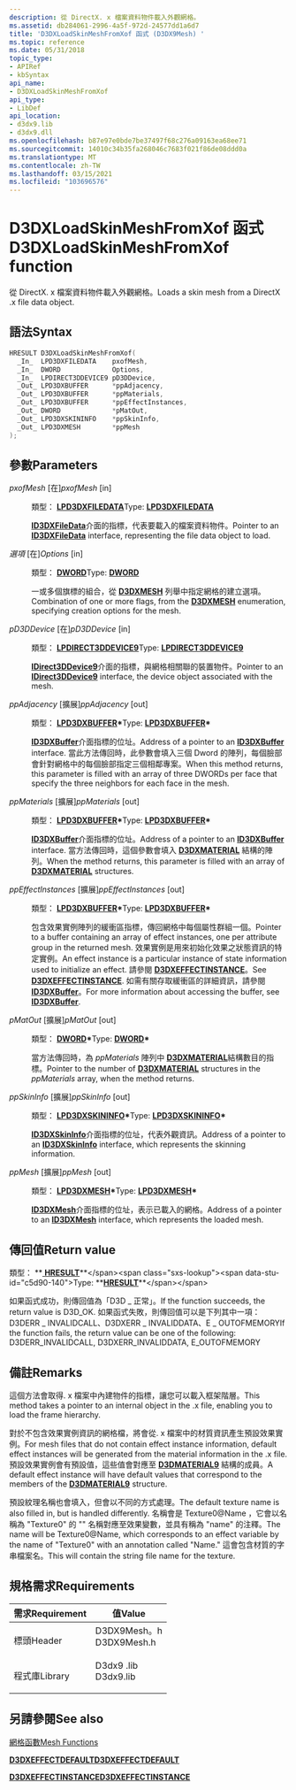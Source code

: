```yaml
---
description: 從 DirectX. x 檔案資料物件載入外觀網格。
ms.assetid: db284061-2996-4a5f-972d-24577dd1a6d7
title: 'D3DXLoadSkinMeshFromXof 函式 (D3DX9Mesh) '
ms.topic: reference
ms.date: 05/31/2018
topic_type:
- APIRef
- kbSyntax
api_name:
- D3DXLoadSkinMeshFromXof
api_type:
- LibDef
api_location:
- d3dx9.lib
- d3dx9.dll
ms.openlocfilehash: b87e97e0bde7be37497f68c276a09163ea68ee71
ms.sourcegitcommit: 14010c34b35fa268046c7683f021f86de08ddd0a
ms.translationtype: MT
ms.contentlocale: zh-TW
ms.lasthandoff: 03/15/2021
ms.locfileid: "103696576"
---
```

# <a name="d3dxloadskinmeshfromxof-function"></a><span data-ttu-id="c5d90-103">D3DXLoadSkinMeshFromXof 函式</span><span class="sxs-lookup"><span data-stu-id="c5d90-103">D3DXLoadSkinMeshFromXof function</span></span>

<span data-ttu-id="c5d90-104">從 DirectX. x 檔案資料物件載入外觀網格。</span><span class="sxs-lookup"><span data-stu-id="c5d90-104">Loads a skin mesh from a DirectX .x file data object.</span></span>

## <a name="syntax"></a><span data-ttu-id="c5d90-105">語法</span><span class="sxs-lookup"><span data-stu-id="c5d90-105">Syntax</span></span>


```C++
HRESULT D3DXLoadSkinMeshFromXof(
  _In_  LPD3DXFILEDATA    pxofMesh,
  _In_  DWORD             Options,
  _In_  LPDIRECT3DDEVICE9 pD3DDevice,
  _Out_ LPD3DXBUFFER      *ppAdjacency,
  _Out_ LPD3DXBUFFER      *ppMaterials,
  _Out_ LPD3DXBUFFER      *ppEffectInstances,
  _Out_ DWORD             *pMatOut,
  _Out_ LPD3DXSKININFO    *ppSkinInfo,
  _Out_ LPD3DXMESH        *ppMesh
);
```



## <a name="parameters"></a><span data-ttu-id="c5d90-106">參數</span><span class="sxs-lookup"><span data-stu-id="c5d90-106">Parameters</span></span>

<dl> <dt>

<span data-ttu-id="c5d90-107">*pxofMesh* \[在\]</span><span class="sxs-lookup"><span data-stu-id="c5d90-107">*pxofMesh* \[in\]</span></span>
</dt> <dd>

<span data-ttu-id="c5d90-108">類型： **[ **LPD3DXFILEDATA**](id3dxfiledata.md)**</span><span class="sxs-lookup"><span data-stu-id="c5d90-108">Type: **[**LPD3DXFILEDATA**](id3dxfiledata.md)**</span></span>

<span data-ttu-id="c5d90-109">[**ID3DXFileData**](id3dxfiledata.md)介面的指標，代表要載入的檔案資料物件。</span><span class="sxs-lookup"><span data-stu-id="c5d90-109">Pointer to an [**ID3DXFileData**](id3dxfiledata.md) interface, representing the file data object to load.</span></span>

</dd> <dt>

<span data-ttu-id="c5d90-110">*選項* \[在\]</span><span class="sxs-lookup"><span data-stu-id="c5d90-110">*Options* \[in\]</span></span>
</dt> <dd>

<span data-ttu-id="c5d90-111">類型： **[ **DWORD**](../winprog/windows-data-types.md)**</span><span class="sxs-lookup"><span data-stu-id="c5d90-111">Type: **[**DWORD**](../winprog/windows-data-types.md)**</span></span>

<span data-ttu-id="c5d90-112">一或多個旗標的組合，從 [**D3DXMESH**](./d3dxmesh.md) 列舉中指定網格的建立選項。</span><span class="sxs-lookup"><span data-stu-id="c5d90-112">Combination of one or more flags, from the [**D3DXMESH**](./d3dxmesh.md) enumeration, specifying creation options for the mesh.</span></span>

</dd> <dt>

<span data-ttu-id="c5d90-113">*pD3DDevice* \[在\]</span><span class="sxs-lookup"><span data-stu-id="c5d90-113">*pD3DDevice* \[in\]</span></span>
</dt> <dd>

<span data-ttu-id="c5d90-114">類型： **[ **LPDIRECT3DDEVICE9**](/windows/win32/api/d3d9helper/nn-d3d9helper-idirect3ddevice9)**</span><span class="sxs-lookup"><span data-stu-id="c5d90-114">Type: **[**LPDIRECT3DDEVICE9**](/windows/win32/api/d3d9helper/nn-d3d9helper-idirect3ddevice9)**</span></span>

<span data-ttu-id="c5d90-115">[**IDirect3DDevice9**](/windows/win32/api/d3d9helper/nn-d3d9helper-idirect3ddevice9)介面的指標，與網格相關聯的裝置物件。</span><span class="sxs-lookup"><span data-stu-id="c5d90-115">Pointer to an [**IDirect3DDevice9**](/windows/win32/api/d3d9helper/nn-d3d9helper-idirect3ddevice9) interface, the device object associated with the mesh.</span></span>

</dd> <dt>

<span data-ttu-id="c5d90-116">*ppAdjacency* \[擴展\]</span><span class="sxs-lookup"><span data-stu-id="c5d90-116">*ppAdjacency* \[out\]</span></span>
</dt> <dd>

<span data-ttu-id="c5d90-117">類型： **[ **LPD3DXBUFFER**](id3dxbuffer.md)\***</span><span class="sxs-lookup"><span data-stu-id="c5d90-117">Type: **[**LPD3DXBUFFER**](id3dxbuffer.md)\***</span></span>

<span data-ttu-id="c5d90-118">[**ID3DXBuffer**](id3dxbuffer.md)介面指標的位址。</span><span class="sxs-lookup"><span data-stu-id="c5d90-118">Address of a pointer to an [**ID3DXBuffer**](id3dxbuffer.md) interface.</span></span> <span data-ttu-id="c5d90-119">當此方法傳回時，此參數會填入三個 Dword 的陣列，每個臉部會針對網格中的每個臉部指定三個相鄰專案。</span><span class="sxs-lookup"><span data-stu-id="c5d90-119">When this method returns, this parameter is filled with an array of three DWORDs per face that specify the three neighbors for each face in the mesh.</span></span>

</dd> <dt>

<span data-ttu-id="c5d90-120">*ppMaterials* \[擴展\]</span><span class="sxs-lookup"><span data-stu-id="c5d90-120">*ppMaterials* \[out\]</span></span>
</dt> <dd>

<span data-ttu-id="c5d90-121">類型： **[ **LPD3DXBUFFER**](id3dxbuffer.md)\***</span><span class="sxs-lookup"><span data-stu-id="c5d90-121">Type: **[**LPD3DXBUFFER**](id3dxbuffer.md)\***</span></span>

<span data-ttu-id="c5d90-122">[**ID3DXBuffer**](id3dxbuffer.md)介面指標的位址。</span><span class="sxs-lookup"><span data-stu-id="c5d90-122">Address of a pointer to an [**ID3DXBuffer**](id3dxbuffer.md) interface.</span></span> <span data-ttu-id="c5d90-123">當方法傳回時，這個參數會填入 [**D3DXMATERIAL**](d3dxmaterial.md) 結構的陣列。</span><span class="sxs-lookup"><span data-stu-id="c5d90-123">When the method returns, this parameter is filled with an array of [**D3DXMATERIAL**](d3dxmaterial.md) structures.</span></span>

</dd> <dt>

<span data-ttu-id="c5d90-124">*ppEffectInstances* \[擴展\]</span><span class="sxs-lookup"><span data-stu-id="c5d90-124">*ppEffectInstances* \[out\]</span></span>
</dt> <dd>

<span data-ttu-id="c5d90-125">類型： **[ **LPD3DXBUFFER**](id3dxbuffer.md)\***</span><span class="sxs-lookup"><span data-stu-id="c5d90-125">Type: **[**LPD3DXBUFFER**](id3dxbuffer.md)\***</span></span>

<span data-ttu-id="c5d90-126">包含效果實例陣列的緩衝區指標，傳回網格中每個屬性群組一個。</span><span class="sxs-lookup"><span data-stu-id="c5d90-126">Pointer to a buffer containing an array of effect instances, one per attribute group in the returned mesh.</span></span> <span data-ttu-id="c5d90-127">效果實例是用來初始化效果之狀態資訊的特定實例。</span><span class="sxs-lookup"><span data-stu-id="c5d90-127">An effect instance is a particular instance of state information used to initialize an effect.</span></span> <span data-ttu-id="c5d90-128">請參閱 [**D3DXEFFECTINSTANCE**](d3dxeffectinstance.md)。</span><span class="sxs-lookup"><span data-stu-id="c5d90-128">See [**D3DXEFFECTINSTANCE**](d3dxeffectinstance.md).</span></span> <span data-ttu-id="c5d90-129">如需有關存取緩衝區的詳細資訊，請參閱 [**ID3DXBuffer**](id3dxbuffer.md)。</span><span class="sxs-lookup"><span data-stu-id="c5d90-129">For more information about accessing the buffer, see [**ID3DXBuffer**](id3dxbuffer.md).</span></span>

</dd> <dt>

<span data-ttu-id="c5d90-130">*pMatOut* \[擴展\]</span><span class="sxs-lookup"><span data-stu-id="c5d90-130">*pMatOut* \[out\]</span></span>
</dt> <dd>

<span data-ttu-id="c5d90-131">類型： **[ **DWORD**](../winprog/windows-data-types.md)\***</span><span class="sxs-lookup"><span data-stu-id="c5d90-131">Type: **[**DWORD**](../winprog/windows-data-types.md)\***</span></span>

<span data-ttu-id="c5d90-132">當方法傳回時，為 *ppMaterials* 陣列中 [**D3DXMATERIAL**](d3dxmaterial.md)結構數目的指標。</span><span class="sxs-lookup"><span data-stu-id="c5d90-132">Pointer to the number of [**D3DXMATERIAL**](d3dxmaterial.md) structures in the *ppMaterials* array, when the method returns.</span></span>

</dd> <dt>

<span data-ttu-id="c5d90-133">*ppSkinInfo* \[擴展\]</span><span class="sxs-lookup"><span data-stu-id="c5d90-133">*ppSkinInfo* \[out\]</span></span>
</dt> <dd>

<span data-ttu-id="c5d90-134">類型： **[ **LPD3DXSKININFO**](id3dxskininfo.md)\***</span><span class="sxs-lookup"><span data-stu-id="c5d90-134">Type: **[**LPD3DXSKININFO**](id3dxskininfo.md)\***</span></span>

<span data-ttu-id="c5d90-135">[**ID3DXSkinInfo**](id3dxskininfo.md)介面指標的位址，代表外觀資訊。</span><span class="sxs-lookup"><span data-stu-id="c5d90-135">Address of a pointer to an [**ID3DXSkinInfo**](id3dxskininfo.md) interface, which represents the skinning information.</span></span>

</dd> <dt>

<span data-ttu-id="c5d90-136">*ppMesh* \[擴展\]</span><span class="sxs-lookup"><span data-stu-id="c5d90-136">*ppMesh* \[out\]</span></span>
</dt> <dd>

<span data-ttu-id="c5d90-137">類型： **[ **LPD3DXMESH**](id3dxmesh.md)\***</span><span class="sxs-lookup"><span data-stu-id="c5d90-137">Type: **[**LPD3DXMESH**](id3dxmesh.md)\***</span></span>

<span data-ttu-id="c5d90-138">[**ID3DXMesh**](id3dxmesh.md)介面指標的位址，表示已載入的網格。</span><span class="sxs-lookup"><span data-stu-id="c5d90-138">Address of a pointer to an [**ID3DXMesh**](id3dxmesh.md) interface, which represents the loaded mesh.</span></span>

</dd> </dl>

## <a name="return-value"></a><span data-ttu-id="c5d90-139">傳回值</span><span class="sxs-lookup"><span data-stu-id="c5d90-139">Return value</span></span>

<span data-ttu-id="c5d90-140">類型： **[ **HRESULT**](https://msdn.microsoft.com/library/Bb401631(v=MSDN.10).aspx)**</span><span class="sxs-lookup"><span data-stu-id="c5d90-140">Type: **[**HRESULT**](https://msdn.microsoft.com/library/Bb401631(v=MSDN.10).aspx)**</span></span>

<span data-ttu-id="c5d90-141">如果函式成功，則傳回值為「D3D \_ 正常」。</span><span class="sxs-lookup"><span data-stu-id="c5d90-141">If the function succeeds, the return value is D3D\_OK.</span></span> <span data-ttu-id="c5d90-142">如果函式失敗，則傳回值可以是下列其中一項： D3DERR \_ INVALIDCALL、D3DXERR \_ INVALIDDATA、E \_ OUTOFMEMORY</span><span class="sxs-lookup"><span data-stu-id="c5d90-142">If the function fails, the return value can be one of the following: D3DERR\_INVALIDCALL, D3DXERR\_INVALIDDATA, E\_OUTOFMEMORY</span></span>

## <a name="remarks"></a><span data-ttu-id="c5d90-143">備註</span><span class="sxs-lookup"><span data-stu-id="c5d90-143">Remarks</span></span>

<span data-ttu-id="c5d90-144">這個方法會取得. x 檔案中內建物件的指標，讓您可以載入框架階層。</span><span class="sxs-lookup"><span data-stu-id="c5d90-144">This method takes a pointer to an internal object in the .x file, enabling you to load the frame hierarchy.</span></span>

<span data-ttu-id="c5d90-145">對於不包含效果實例資訊的網格檔，將會從. x 檔案中的材質資訊產生預設效果實例。</span><span class="sxs-lookup"><span data-stu-id="c5d90-145">For mesh files that do not contain effect instance information, default effect instances will be generated from the material information in the .x file.</span></span> <span data-ttu-id="c5d90-146">預設效果實例會有預設值，這些值會對應至 [**D3DMATERIAL9**](d3dmaterial9.md) 結構的成員。</span><span class="sxs-lookup"><span data-stu-id="c5d90-146">A default effect instance will have default values that correspond to the members of the [**D3DMATERIAL9**](d3dmaterial9.md) structure.</span></span>

<span data-ttu-id="c5d90-147">預設紋理名稱也會填入，但會以不同的方式處理。</span><span class="sxs-lookup"><span data-stu-id="c5d90-147">The default texture name is also filled in, but is handled differently.</span></span> <span data-ttu-id="c5d90-148">名稱會是 Texture0@Name ，它會以名稱為 "Texture0" 的 "" 名稱對應至效果變數，並具有稱為 "name" 的注釋。</span><span class="sxs-lookup"><span data-stu-id="c5d90-148">The name will be Texture0@Name, which corresponds to an effect variable by the name of "Texture0" with an annotation called "Name."</span></span> <span data-ttu-id="c5d90-149">這會包含材質的字串檔案名。</span><span class="sxs-lookup"><span data-stu-id="c5d90-149">This will contain the string file name for the texture.</span></span>

## <a name="requirements"></a><span data-ttu-id="c5d90-150">規格需求</span><span class="sxs-lookup"><span data-stu-id="c5d90-150">Requirements</span></span>



| <span data-ttu-id="c5d90-151">需求</span><span class="sxs-lookup"><span data-stu-id="c5d90-151">Requirement</span></span> | <span data-ttu-id="c5d90-152">值</span><span class="sxs-lookup"><span data-stu-id="c5d90-152">Value</span></span> |
|--------------------|----------------------------------------------------------------------------------------|
| <span data-ttu-id="c5d90-153">標頭</span><span class="sxs-lookup"><span data-stu-id="c5d90-153">Header</span></span><br/>  | <dl> <span data-ttu-id="c5d90-154"><dt>D3DX9Mesh。h</dt></span><span class="sxs-lookup"><span data-stu-id="c5d90-154"><dt>D3DX9Mesh.h</dt></span></span> </dl> |
| <span data-ttu-id="c5d90-155">程式庫</span><span class="sxs-lookup"><span data-stu-id="c5d90-155">Library</span></span><br/> | <dl> <span data-ttu-id="c5d90-156"><dt>D3dx9 .lib</dt></span><span class="sxs-lookup"><span data-stu-id="c5d90-156"><dt>D3dx9.lib</dt></span></span> </dl>   |



## <a name="see-also"></a><span data-ttu-id="c5d90-157">另請參閱</span><span class="sxs-lookup"><span data-stu-id="c5d90-157">See also</span></span>

<dl> <dt>

[<span data-ttu-id="c5d90-158">網格函數</span><span class="sxs-lookup"><span data-stu-id="c5d90-158">Mesh Functions</span></span>](dx9-graphics-reference-d3dx-functions-mesh.md)
</dt> <dt>

[<span data-ttu-id="c5d90-159">**D3DXEFFECTDEFAULT**</span><span class="sxs-lookup"><span data-stu-id="c5d90-159">**D3DXEFFECTDEFAULT**</span></span>](d3dxeffectdefault.md)
</dt> <dt>

[<span data-ttu-id="c5d90-160">**D3DXEFFECTINSTANCE**</span><span class="sxs-lookup"><span data-stu-id="c5d90-160">**D3DXEFFECTINSTANCE**</span></span>](d3dxeffectinstance.md)
</dt> </dl>

 

 
